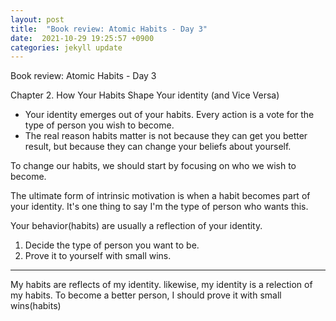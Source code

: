 ```yaml
---
layout: post
title:  "Book review: Atomic Habits - Day 3"
date:  2021-10-29 19:25:57 +0900 
categories: jekyll update
---
```


Book review: Atomic Habits - Day 3

Chapter 2. How Your Habits Shape Your identity (and Vice Versa)

* Your identity emerges out of your habits. Every action is a vote for the type of person you wish to become.
* The real reason habits matter is not because they can get you better result, but because they can change your beliefs about yourself.

To change our habits, we should start by focusing on who we wish to become.

The ultimate form of intrinsic motivation is when a habit becomes part of your identity. It's one thing to say I'm the type of person who wants this.

Your behavior(habits) are usually a reflection of your identity.

1. Decide the type of person you want to be.
2. Prove it to yourself with small wins.

-----

My habits are reflects of my identity. likewise, my identity is a relection of my habits. To become a better person, I should prove it with small wins(habits)

